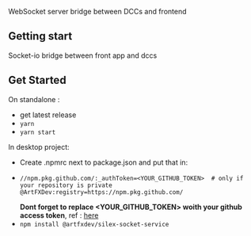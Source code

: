 WebSocket server bridge between DCCs and frontend

## Getting start

Socket-io bridge between front app and dccs

## Get Started

On standalone :

- get latest release
- `yarn`
- `yarn start`

In desktop project:

- Create .npmrc next to package.json and put that in:
- ```
  //npm.pkg.github.com/:_authToken=<YOUR_GITHUB_TOKEN>  # only if your repository is private
  @ArtFXDev:registry=https://npm.pkg.github.com/
  ```
  **Dont forget to replace <YOUR_GITHUB_TOKEN> woith your github access token**, ref : [here](https://docs.github.com/en/packages/working-with-a-github-packages-registry/working-with-the-npm-registry)
- `npm install @artfxdev/silex-socket-service`
